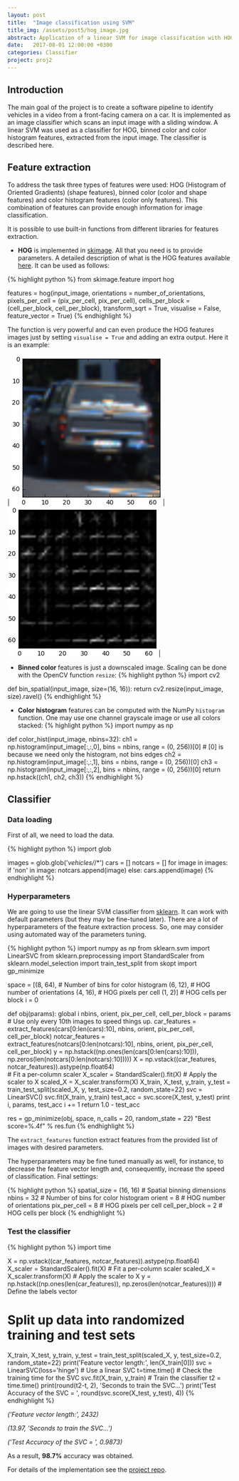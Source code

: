 ```yaml
---
layout: post
title:  "Image classification using SVM"
title_img: /assets/post5/hog_image.jpg
abstract: Application of a linear SVM for image classification with HOG, binned color and color histogram features.
date:   2017-08-01 12:00:00 +0300
categories: Classifier
project: proj2
---
```

## Introduction

The main goal of the project is to create a software pipeline to identify vehicles in a video from a front-facing camera on a car. It is implemented as an image classifier which scans an input image with a sliding window. A linear SVM was used as a classifier for HOG, binned color and color histogram features, extracted from the input image. The classifier is described here.

## Feature extraction
To address the task three types of features were used: HOG (Histogram of Oriented Gradients) (shape features), binned color (color and shape features) and color histogram features (color only features). This combination of features can provide enough information for image classification.

It is possible to use built-in functions from different libraries for features extraction.

* **HOG** is implemented in [skimage][skimage]. All that you need is to provide parameters. A detailed description of what is the HOG features available [here][HOG]. It can be used as follows:

{% highlight python %}
from skimage.feature import hog

features = hog(input_image, orientations = number_of_orientations, 
                       pixels_per_cell = (pix_per_cell, pix_per_cell),
                       cells_per_block = (cell_per_block, cell_per_block), 
                       transform_sqrt = True, 
                       visualise = False, feature_vector = True)
{% endhighlight %}

The function is very powerful and can even produce the HOG features images just by setting `visualise = True` and adding an extra output. Here it is an example:


| ![Original image](/assets/post5/hog_image.jpg) | ![HOG image](/assets/post5/hog_example.jpg) |


* **Binned color** features is just a downscaled image. Scaling can be done with the OpenCV function `resize`:
{% highlight python %}
import cv2

def bin_spatial(input_image, size=(16, 16)):
    return cv2.resize(input_image, size).ravel() 
{% endhighlight %}


* **Color histogram** features can be computed with the NumPy `histogram` function. One may use one channel grayscale image or use all colors stacked:
{% highlight python %}
import numpy as np

def color_hist(input_image, nbins=32):
    ch1 = np.histogram(input_image[:,:,0], bins = nbins, range = (0, 256))[0] # [0] is because we need only the histogram, not bins edges
    ch2 = np.histogram(input_image[:,:,1], bins = nbins, range = (0, 256))[0]
    ch3 = np.histogram(input_image[:,:,2], bins = nbins, range = (0, 256))[0]
    return np.hstack((ch1, ch2, ch3))
{% endhighlight %}

## Classifier

### Data loading

First of all, we need to load the data.

{% highlight python %}
import glob

images = glob.glob('*vehicles/*/*')
cars = []
notcars = []
for image in images:
    if 'non' in image:
        notcars.append(image)
    else:
        cars.append(image)
{% endhighlight %}

### Hyperparameters
We are going to use the linear SVM classifier from [sklearn][sklearn]. It can work with default parameters (but they may be fine-tuned later). There are a lot of hyperparameters of the feature extraction process. So, one may consider using automated way of the parameters tuning.

{% highlight python %}
import numpy as np
from sklearn.svm import LinearSVC
from sklearn.preprocessing import StandardScaler
from sklearn.model_selection import train_test_split
from skopt import gp_minimize

space  = [(8, 64),                  # Number of bins for color histogram
          (6, 12),                  # HOG number of orientations
          (4, 16),                  # HOG pixels per cell
          (1, 2)]                   # HOG cells per block
i = 0

def obj(params):
    global i
    nbins, orient, pix_per_cell, cell_per_block = params
    # Use only every 10th images to speed things up.
    car_features = extract_features(cars[0:len(cars):10], nbins, orient, pix_per_cell, cell_per_block)
    notcar_features = extract_features(notcars[0:len(notcars):10], nbins, orient, pix_per_cell, cell_per_block)
    y = np.hstack((np.ones(len(cars[0:len(cars):10])), np.zeros(len(notcars[0:len(notcars):10]))))
    X = np.vstack((car_features, notcar_features)).astype(np.float64)                        
    # Fit a per-column scaler
    X_scaler = StandardScaler().fit(X)
    # Apply the scaler to X
    scaled_X = X_scaler.transform(X)
    X_train, X_test, y_train, y_test = train_test_split(scaled_X, y, test_size=0.2, random_state=22)
    svc = LinearSVC()
    svc.fit(X_train, y_train)
    test_acc = svc.score(X_test, y_test)
    print i, params, test_acc
    i += 1
    return 1.0 - test_acc
    
res = gp_minimize(obj, space, n_calls = 20, random_state = 22)
"Best score=%.4f" % res.fun
{% endhighlight %}

The `extract_features` function extract features from the provided list of images with desired parameters.

The hyperparameters may be fine tuned manually as well, for instance, to decrease the feature vector length and, consequently, increase the speed of classification. Final settings:

{% highlight python %}
spatial_size = (16, 16) # Spatial binning dimensions
nbins = 32 # Number of bins for color histogram
orient = 8  # HOG number of orientations
pix_per_cell = 8 # HOG pixels per cell
cell_per_block = 2 # HOG cells per block
{% endhighlight %}


### Test the classifier

{% highlight python %}
import time

X = np.vstack((car_features, notcar_features)).astype(np.float64)                        
X_scaler = StandardScaler().fit(X) # Fit a per-column scaler
scaled_X = X_scaler.transform(X) # Apply the scaler to X
y = np.hstack((np.ones(len(car_features)), np.zeros(len(notcar_features)))) # Define the labels vector
# Split up data into randomized training and test sets
X_train, X_test, y_train, y_test = train_test_split(scaled_X, y, test_size=0.2, random_state=22)
print('Feature vector length:', len(X_train[0]))
svc = LinearSVC(loss='hinge') # Use a linear SVC 
t=time.time() # Check the training time for the SVC
svc.fit(X_train, y_train) # Train the classifier
t2 = time.time()
print(round(t2-t, 2), 'Seconds to train the SVC...')
print('Test Accuracy of the SVC = ', round(svc.score(X_test, y_test), 4))
{% endhighlight %}

_('Feature vector length:', 2432)_

_(13.97, 'Seconds to train the SVC...')_

_('Test Accuracy of the SVC = ', 0.9873)_

As a result, **98.7%** accuracy was obtained.

For details of the implementation see the [project repo][projectRepo].

[skimage]: http://scikit-image.org/docs/dev/api/skimage.html
[HOG]: https://en.wikipedia.org/wiki/Histogram_of_oriented_gradients
[sklearn]: http://scikit-learn.org/stable/modules/generated/sklearn.svm.LinearSVC.html
[projectRepo]: https://github.com/NikolasEnt/Vehicle-Detection-and-Tracking
